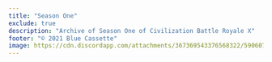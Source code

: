 ```yaml
---
title: "Season One"
exclude: true
description: "Archive of Season One of Civilization Battle Royale X"
footer: "© 2021 Blue Cassette"
image: https://cdn.discordapp.com/attachments/367369543376568322/590607288377802782/CBR_Logo.png
---
```


<S1List />
